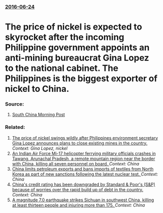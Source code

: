### [2016-06-24](/news/2016/06/24/index.md)

# The price of nickel is expected to skyrocket after the incoming Philippine government appoints an anti-mining bureaucrat Gina Lopez to the national cabinet. The Philippines is the biggest exporter of nickel to China. 




### Source:

1. [South China Morning Post](http://www.scmp.com/business/companies/article/1980532/china-nickel-ore-lifeline-risk-philippines-talks-tough)

### Related:

1. [The price of nickel swings wildly after Philippines environment secretary Gina Lopez announces plans to close existing mines in the country. ](/news/2016/07/6/the-price-of-nickel-swings-wildly-after-philippines-environment-secretary-gina-lopez-announces-plans-to-close-existing-mines-in-the-country.md) _Context: Gina Lopez, nickel_
2. [An Indian Air Force Mi-17 helicopter ferrying military officials crashes in Tawang, Arunachal Pradesh, a remote mountain region near the border with China, killing all seven personnel on board. ](/news/2017/10/6/an-indian-air-force-mi-17-helicopter-ferrying-military-officials-crashes-in-tawang-arunachal-pradesh-a-remote-mountain-region-near-the-bor.md) _Context: China_
3. [China limits petroleum exports and bans imports of textiles from North Korea as part of new sanctions following the latest nuclear test. ](/news/2017/09/23/china-limits-petroleum-exports-and-bans-imports-of-textiles-from-north-korea-as-part-of-new-sanctions-following-the-latest-nuclear-test.md) _Context: China_
4. [China's credit rating has been downgraded by Standard & Poor's (S&P) because of worries over the rapid build up of debt in the country. ](/news/2017/09/21/china-s-credit-rating-has-been-downgraded-by-standard-poor-s-s-p-because-of-worries-over-the-rapid-build-up-of-debt-in-the-country.md) _Context: China_
5. [A magnitude 7.0 earthquake strikes Sichuan in southwest China, killing at least thirteen people and injuring more than 175. ](/news/2017/08/8/a-magnitude-7-0-earthquake-strikes-sichuan-in-southwest-china-killing-at-least-thirteen-people-and-injuring-more-than-175.md) _Context: China_
